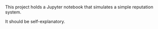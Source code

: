 This project holds a Jupyter notebook that simulates a simple reputation system.

It should be self-explanatory.
